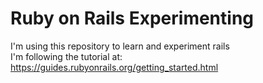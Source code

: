 # Ruby on Rails Experimenting
I'm using this repository to learn and experiment rails  
I'm following the tutorial at:
https://guides.rubyonrails.org/getting_started.html